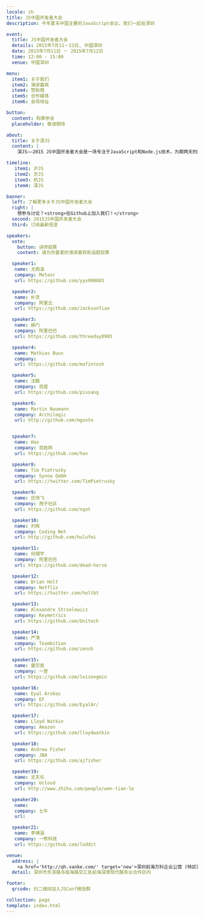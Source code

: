```yaml
---
locale: zh
title: JS中国开发者大会
description: 今年夏天中国主要的JavaScript会议，我们一起在深圳

event:
  title: JS中国开发者大会
  details: 2015年7月11－12日, 中国深圳
  date: 2015年7月11日 － 2015年7月12日
  time: 12:00 - 15:00
  venue: 中国深圳

menu:
  item1: 关于我们
  item2: 演讲嘉宾
  item4: 赞助商
  item5: 合作媒体
  item6: 会场地址

button:
  content: 购票参会
  placeholder: 敬请期待

about:
  title: 关于深JS
  content: |
    深JS——2015 JS中国开发者大会是一场专注于JavaScript和Node.js技术，为期两天的国际性技术大会。届时，大会会邀请国内外的优秀讲师为大家分享在JavaScript和Node.js技术方面的经验。继上海，北京和杭州之后，JS中国开发者大会将于2015年7月11－12日在深圳召开。

timeline:
   item1: 沪JS
   item2: 京JS
   item3: 杭JS
   item4: 深JS

banner:
  left: 了解更多关于JS中国开发者大会
  right: | 
    想参与讨论？<strong>在Github上加入我们！</strong>
  second: 2015JS中国开发者大会
  third: 订阅最新信息

speakers:
  vote:
    button: 讲师投票
    content: 请为你喜爱的演讲嘉宾和话题投票

  speaker1:
   name: 尤雨溪
   company: Meteor
   url: https://github.com/yyx990803

  speaker2:
   name: 朴灵
   company: 阿里云
   url: https://github.com/JacksonTian

  speaker3:
   name: 赫门
   company: 阿里巴巴
   url: https://github.com/threeday0905

  speaker4:
   name: Mathias Buus
   company:
   url: https://github.com/mafintosh

  speaker5:
   name: 沈毅
   company: 百度
   url: https://github.com/pissang

  speaker6:
   name: Martin Naumann
   company: Archilogic
   url: http://github.com/mgonto


  speaker7:
   name: Hax
   company: 百姓网
   url: https://github.com/hax

  speaker8:
   name: Tim Pietrusky
   company: Synoa GmbH
   url: https://twitter.com/TimPietrusky

  speaker9:
   name: 庄恒飞
   company: 孢子社区
   url: https://github.com/ngot

  speaker10:
   name: 刘辉
   company: Coding Net
   url: http://github.com/hulufei

  speaker11:
   name: 何翊宇
   company: 阿里巴巴
   url: https://github.com/dead-horse

  speaker12:
   name: Brian Holt
   company: Netflix
   url: https://twitter.com/holtbt

  speaker13:
   name: Alexandre Strzelewicz
   company: Keymetrics
   url: https://github.com/Unitech

  speaker14:
   name: 严清
   company: Teambition
   url: https://github.com/zensh

  speaker15:
   name: 雷宗民
   company: 一登
   url: https://github.com/leizongmin

  speaker16:
   name: Eyal Arubas
   company: EF
   url: https://github.com/EyalAr/

  speaker17:
   name: Lloyd Watkin
   company: Amazon
   url: https://github.com/lloydwatkin

  speaker18:
   name: Andrew Fisher
   company: JBA
   url: https://github.com/ajfisher

  speaker19:
   name: 文天乐
   company: Ucloud
   url: http://www.zhihu.com/people/wen-tian-le

  speaker20:
   name: 
   company: 七牛
   url: 

  speaker21:
   name: 李博涵
   company: 一熊科技
   url: https://github.com/loddit

venue:
  address: | 
    <a href='http://qh.vanke.com/' target='new'>深圳前海万科企业公馆 (特区馆)</a>
  detail: 深圳市东滨路与临海路交汇处前海深港现代服务业合作区内

footer:
  qrcode: 扫二维码加入JSConf微信群

collection: page
template: index.html
---
```

